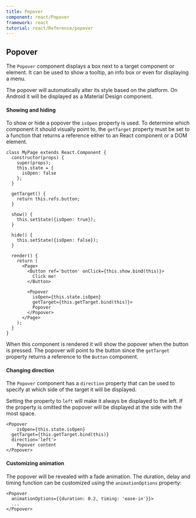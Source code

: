 ```yaml
---
title: Popover
component: react/Popover
framework: react
tutorial: react/Reference/popover
---
```


## Popover

The `Popover` component displays a box next to a target component or element. It can be used to show a tooltip, an info box or even for displaying a menu.

The popover will automatically alter its style based on the platform. On Android it will be displayed as a Material Design component.

#### Showing and hiding

To show or hide a popover the `isOpen` property is used. To determine which component it should visually point to, the `getTarget` property must be set to a function that returns a reference either to an React component or a DOM element.

```
class MyPage extends React.Component {
  constructor(props) {
    super(props);
    this.state = {
      isOpen: false
    };
  }

  getTarget() {
    return this.refs.button;
  }

  show() {
    this.setState({isOpen: true});
  }

  hide() {
    this.setState({isOpen: false});
  }

  render() {
    return (
      <Page>
        <Button ref='button' onClick={this.show.bind(this)}>
          Click me!
        </Button>

        <Popover
          isOpen={this.state.isOpen}
          getTarget={this.getTarget.bind(this)}>
          Popover
        </Popover>
      </Page>
    );
  }
}
```

When this component is rendered it will show the popover when the button is pressed. The popover will point to the button since the `getTarget` property returns a reference to the `Button` component.

#### Changing direction

The `Popover` component has a `direction` property that can be used to specify at which side of the target it will be displayed.

Setting the property to `left` will make it always be displayed to the left. If the property is omitted the popover will be displayed at the side with the most space.

```
<Popover
	isOpen={this.state.isOpen}
  getTarget={this.getTarget.bind(this)}
  direction='left'>
	Popover content
</Popover>
```

#### Customizing animation

The popover will be revealed with a fade animation. The duration, delay and timing function can be customized using the `animationOptions` property:

```
<Popover
  animationOptions={{duration: 0.2, timing: 'ease-in'}}>
  ...
</Popover>
```
